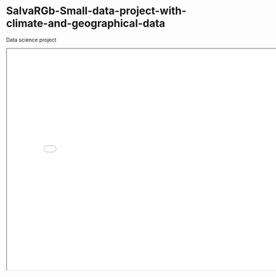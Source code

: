 # SalvaRGb-Small-data-project-with-climate-and-geographical-data
Data science project

<iframe src="folium_maps/my_final_map_.html" width="800" height="600"></iframe>
